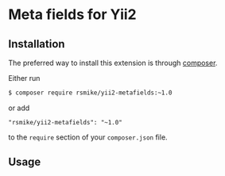 # Meta fields for Yii2


## Installation

The preferred way to install this extension is through [composer](http://getcomposer.org/download/).

Either run

```bash
$ composer require rsmike/yii2-metafields:~1.0
```

or add

```
"rsmike/yii2-metafields": "~1.0"
```

to the `require` section of your `composer.json` file.

## Usage
